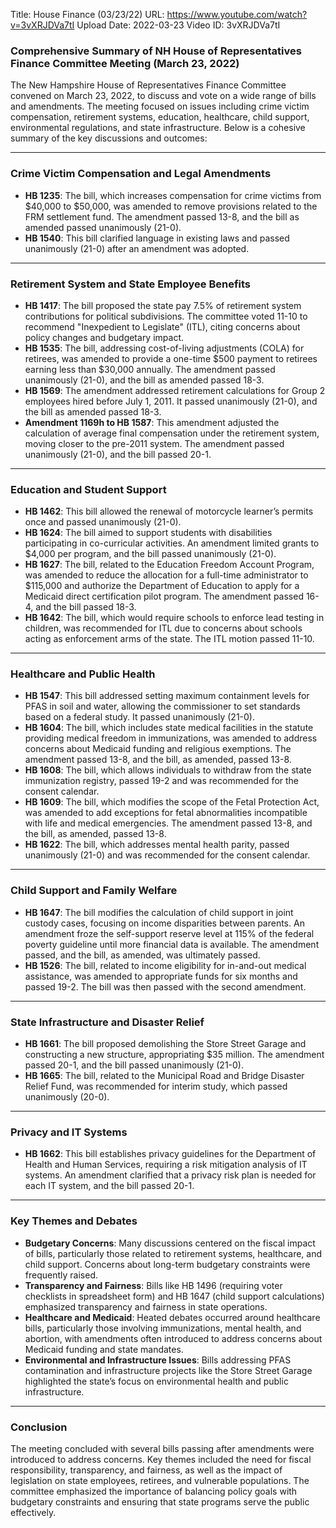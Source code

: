 Title: House Finance (03/23/22)
URL: https://www.youtube.com/watch?v=3vXRJDVa7tI
Upload Date: 2022-03-23
Video ID: 3vXRJDVa7tI

### Comprehensive Summary of NH House of Representatives Finance Committee Meeting (March 23, 2022)

The New Hampshire House of Representatives Finance Committee convened on March 23, 2022, to discuss and vote on a wide range of bills and amendments. The meeting focused on issues including crime victim compensation, retirement systems, education, healthcare, child support, environmental regulations, and state infrastructure. Below is a cohesive summary of the key discussions and outcomes:

---

### **Crime Victim Compensation and Legal Amendments**
- **HB 1235**: The bill, which increases compensation for crime victims from $40,000 to $50,000, was amended to remove provisions related to the FRM settlement fund. The amendment passed 13-8, and the bill as amended passed unanimously (21-0).
- **HB 1540**: This bill clarified language in existing laws and passed unanimously (21-0) after an amendment was adopted.

---

### **Retirement System and State Employee Benefits**
- **HB 1417**: The bill proposed the state pay 7.5% of retirement system contributions for political subdivisions. The committee voted 11-10 to recommend "Inexpedient to Legislate" (ITL), citing concerns about policy changes and budgetary impact.
- **HB 1535**: The bill, addressing cost-of-living adjustments (COLA) for retirees, was amended to provide a one-time $500 payment to retirees earning less than $30,000 annually. The amendment passed unanimously (21-0), and the bill as amended passed 18-3.
- **HB 1569**: The amendment addressed retirement calculations for Group 2 employees hired before July 1, 2011. It passed unanimously (21-0), and the bill as amended passed 18-3.
- **Amendment 1169h to HB 1587**: This amendment adjusted the calculation of average final compensation under the retirement system, moving closer to the pre-2011 system. The amendment passed unanimously (21-0), and the bill passed 20-1.

---

### **Education and Student Support**
- **HB 1462**: This bill allowed the renewal of motorcycle learner’s permits once and passed unanimously (21-0).
- **HB 1624**: The bill aimed to support students with disabilities participating in co-curricular activities. An amendment limited grants to $4,000 per program, and the bill passed unanimously (21-0).
- **HB 1627**: The bill, related to the Education Freedom Account Program, was amended to reduce the allocation for a full-time administrator to $115,000 and authorize the Department of Education to apply for a Medicaid direct certification pilot program. The amendment passed 16-4, and the bill passed 18-3.
- **HB 1642**: The bill, which would require schools to enforce lead testing in children, was recommended for ITL due to concerns about schools acting as enforcement arms of the state. The ITL motion passed 11-10.

---

### **Healthcare and Public Health**
- **HB 1547**: This bill addressed setting maximum containment levels for PFAS in soil and water, allowing the commissioner to set standards based on a federal study. It passed unanimously (21-0).
- **HB 1604**: The bill, which includes state medical facilities in the statute providing medical freedom in immunizations, was amended to address concerns about Medicaid funding and religious exemptions. The amendment passed 13-8, and the bill, as amended, passed 13-8.
- **HB 1608**: The bill, which allows individuals to withdraw from the state immunization registry, passed 19-2 and was recommended for the consent calendar.
- **HB 1609**: The bill, which modifies the scope of the Fetal Protection Act, was amended to add exceptions for fetal abnormalities incompatible with life and medical emergencies. The amendment passed 13-8, and the bill, as amended, passed 13-8.
- **HB 1622**: The bill, which addresses mental health parity, passed unanimously (21-0) and was recommended for the consent calendar.

---

### **Child Support and Family Welfare**
- **HB 1647**: The bill modifies the calculation of child support in joint custody cases, focusing on income disparities between parents. An amendment froze the self-support reserve level at 115% of the federal poverty guideline until more financial data is available. The amendment passed, and the bill, as amended, was ultimately passed.
- **HB 1526**: The bill, related to income eligibility for in-and-out medical assistance, was amended to appropriate funds for six months and passed 19-2. The bill was then passed with the second amendment.

---

### **State Infrastructure and Disaster Relief**
- **HB 1661**: The bill proposed demolishing the Store Street Garage and constructing a new structure, appropriating $35 million. The amendment passed 20-1, and the bill passed unanimously (21-0).
- **HB 1665**: The bill, related to the Municipal Road and Bridge Disaster Relief Fund, was recommended for interim study, which passed unanimously (20-0).

---

### **Privacy and IT Systems**
- **HB 1662**: This bill establishes privacy guidelines for the Department of Health and Human Services, requiring a risk mitigation analysis of IT systems. An amendment clarified that a privacy risk plan is needed for each IT system, and the bill passed 20-1.

---

### **Key Themes and Debates**
- **Budgetary Concerns**: Many discussions centered on the fiscal impact of bills, particularly those related to retirement systems, healthcare, and child support. Concerns about long-term budgetary constraints were frequently raised.
- **Transparency and Fairness**: Bills like HB 1496 (requiring voter checklists in spreadsheet form) and HB 1647 (child support calculations) emphasized transparency and fairness in state operations.
- **Healthcare and Medicaid**: Heated debates occurred around healthcare bills, particularly those involving immunizations, mental health, and abortion, with amendments often introduced to address concerns about Medicaid funding and state mandates.
- **Environmental and Infrastructure Issues**: Bills addressing PFAS contamination and infrastructure projects like the Store Street Garage highlighted the state’s focus on environmental health and public infrastructure.

---

### **Conclusion**
The meeting concluded with several bills passing after amendments were introduced to address concerns. Key themes included the need for fiscal responsibility, transparency, and fairness, as well as the impact of legislation on state employees, retirees, and vulnerable populations. The committee emphasized the importance of balancing policy goals with budgetary constraints and ensuring that state programs serve the public effectively.